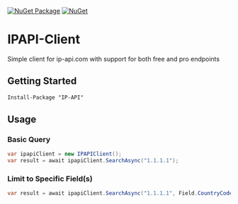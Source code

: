 [![NuGet Package](https://github.com/lpreiner/IPAPI-Client/actions/workflows/publish.yml/badge.svg)](https://github.com/lpreiner/IPAPI-Client/actions/workflows/publish.yml)
[![NuGet](https://img.shields.io/nuget/v/IP-API.svg?style=flat&label=nuget&logo=nuget)](https://www.nuget.org/packages/IP-API/)

# IPAPI-Client
Simple client for ip-api.com with support for both free and pro endpoints

## Getting Started
```ps
Install-Package "IP-API"
```

## Usage

### Basic Query
```C#
var ipapiClient = new IPAPIClient();
var result = await ipapiClient.SearchAsync("1.1.1.1");
 ```

### Limit to Specific Field(s)
```C#
var result = await ipapiClient.SearchAsync("1.1.1.1", Field.CountryCode, Field.Organization);
 ```